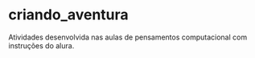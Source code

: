 # criando_aventura
Atividades desenvolvida nas aulas de pensamentos computacional com instruções do alura.

